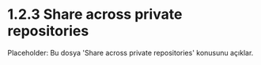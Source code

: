 # 1.2.3 Share across private repositories

Placeholder: Bu dosya 'Share across private repositories' konusunu açıklar.
